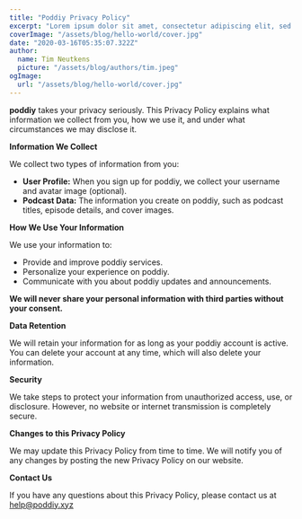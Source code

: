 ```yaml
---
title: "Poddiy Privacy Policy"
excerpt: "Lorem ipsum dolor sit amet, consectetur adipiscing elit, sed do eiusmod tempor incididunt ut labore et dolore magna aliqua. Praesent elementum facilisis leo vel fringilla est ullamcorper eget. At imperdiet dui accumsan sit amet nulla facilities morbi tempus."
coverImage: "/assets/blog/hello-world/cover.jpg"
date: "2020-03-16T05:35:07.322Z"
author:
  name: Tim Neutkens
  picture: "/assets/blog/authors/tim.jpeg"
ogImage:
  url: "/assets/blog/hello-world/cover.jpg"
---
```



**poddiy** takes your privacy seriously. This Privacy Policy explains what information we collect from you, how we use it, and under what circumstances we may disclose it.

**Information We Collect**

We collect two types of information from you:

* **User Profile:** When you sign up for poddiy, we collect your username and avatar image (optional).
* **Podcast Data:** The information you create on poddiy, such as podcast titles, episode details, and cover images.

**How We Use Your Information**

We use your information to:

* Provide and improve poddiy services.
* Personalize your experience on poddiy.
* Communicate with you about poddiy updates and announcements.

**We will never share your personal information with third parties without your consent.**

**Data Retention**

We will retain your information for as long as your poddiy account is active. You can delete your account at any time, which will also delete your information.

**Security**

We take steps to protect your information from unauthorized access, use, or disclosure. However, no website or internet transmission is completely secure.

**Changes to this Privacy Policy**

We may update this Privacy Policy from time to time. We will notify you of any changes by posting the new Privacy Policy on our website.

**Contact Us**

If you have any questions about this Privacy Policy, please contact us at [help@poddiy.xyz](mailto:help@poddiy.xyz)
